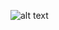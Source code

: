 ![alt text]([https://github.com/mjmercado/mjmercado/blob/main/bon_t.jpeg?raw=true](https://raw.githubusercontent.com/mjm-walkingco/mjm-walkingco/main/bon_t.jpeg))
